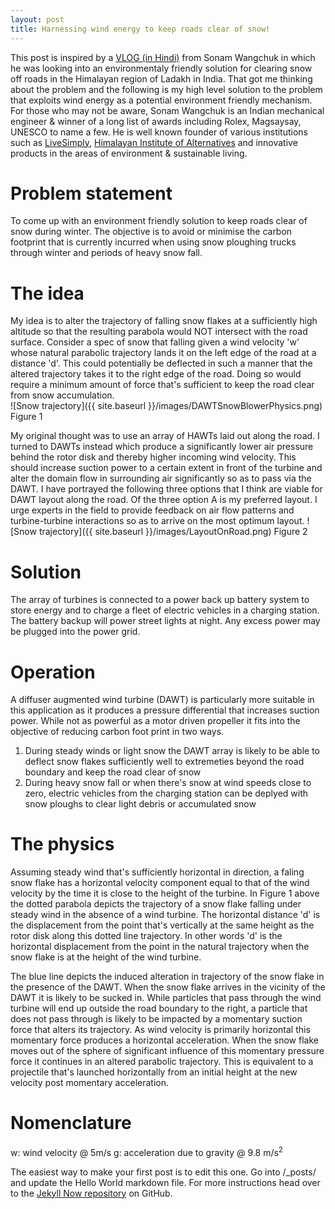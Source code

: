 ```yaml
---
layout: post
title: Harnessing wind energy to keep roads clear of snow!
---
```


This post is inspired by a [VLOG (in Hindi)](https://www.youtube.com/watch?v=tBk9Ts6yxVY) from Sonam Wangchuk in which he was looking into an environmentaly friendly solution for clearing snow off roads in the Himalayan region of Ladakh in India. That got me thinking about the problem and the following is my high level solution to the problem that exploits wind energy as a potential environment friendly mechanism. For those who may not be aware, Sonam Wangchuk is an Indian mechanical engineer & winner of a long list of awards including Rolex, Magsaysay, UNESCO to name a few. He is well known founder of various institutions such as [LiveSimply](https://www.ilivesimply.org/), [Himalayan Institute of Alternatives](https://milaap.org/fundraisers/hial) and innovative products in the areas of environment & sustainable living.

# Problem statement
To come up with an environment friendly solution to keep roads clear of snow during winter. The objective is to avoid or minimise the carbon footprint that is currently incurred when using snow ploughing trucks through winter and periods of heavy snow fall. 

# The idea
My idea is to alter the trajectory of falling snow flakes at a sufficiently high altitude so that the resulting parabola would NOT intersect with the road surface. Consider a spec of snow that falling given a wind velocity 'w' whose natural parabolic trajectory lands it on the left edge of the road at a distance 'd'. This could potentially be deflected in such a manner that the altered trajectory takes it to the right edge of the road. Doing so would require a minimum amount of force that's sufficient to keep the road clear from snow accumulation.  
![Snow trajectory]({{ site.baseurl }}/images/DAWTSnowBlowerPhysics.png)
Figure 1

My original thought was to use an array of HAWTs laid out along the road. I turned to DAWTs instead which produce a significantly lower air pressure behind the rotor disk and thereby higher incoming wind velocity. This should increase suction power to a certain extent in front of the turbine and alter the domain flow in surrounding air significantly so as to pass via the DAWT. I have portrayed the following three options that I think are viable for DAWT layout along the road. Of the three option A is my preferred layout. I urge experts in the field to provide feedback on air flow patterns and turbine-turbine interactions so as to arrive on the most optimum layout. 
![Snow trajectory]({{ site.baseurl }}/images/LayoutOnRoad.png)
Figure 2

# Solution
The array of turbines is connected to a power back up battery system to store energy and to charge a fleet of electric vehicles in a charging station. The battery backup will power street lights at night. Any excess power may be plugged into the power grid.   

# Operation
A diffuser augmented wind turbine (DAWT) is particularly more suitable in this application as it produces a pressure differential that increases suction power. While not as powerful as a motor driven propeller it fits into the objective of reducing carbon foot print in two ways. 
1. During steady winds or light snow the DAWT array is likely to be able to deflect snow flakes sufficiently well to extremeties beyond the road boundary and keep the road clear of snow
2. During heavy snow fall or when there's snow at wind speeds close to zero, electric vehicles from the charging station can be deplyed with snow ploughs to clear light debris or accumulated snow    

# The physics
Assuming steady wind that's sufficiently horizontal in direction, a faling snow flake has a horizontal velocity component equal to that of the wind velocity by the time it is close to the height of the turbine. In Figure 1 above the dotted parabola depicts the trajectory of a snow flake falling under steady wind in the absence of a wind turbine. The horizontal distance 'd' is the displacement from the point that's vertically at the same height as the rotor disk along this dotted line trajectory. In other words 'd' is the horizontal displacement from the point in the natural trajectory when the snow flake is at the height of the wind turbine.

The blue line depicts the induced alteration in trajectory of the snow flake in the presence of the DAWT. When the snow flake arrives in the vicinity of the DAWT it is likely to be sucked in. While particles that pass through the wind turbine will end up outside the road boundary to the right, a particle that does not pass through is likely to be impacted by a momentary suction force that alters its trajectory. As wind velocity is primarily horizontal this momentary force produces a horizontal acceleration. When the snow flake moves out of the sphere of significant influence of this momentary pressure force it continues in an altered parabolic trajectory. This is equivalent to a projectile that's launched horizontally from an initial height at the new velocity post momentary acceleration.

# Nomenclature
w: wind velocity \@ 5m/s
g: acceleration due to gravity \@ 9.8 m/s<sup>2</sup>

The easiest way to make your first post is to edit this one. Go into /_posts/ and update the Hello World markdown file. For more instructions head over to the [Jekyll Now repository](https://github.com/barryclark/jekyll-now) on GitHub.
